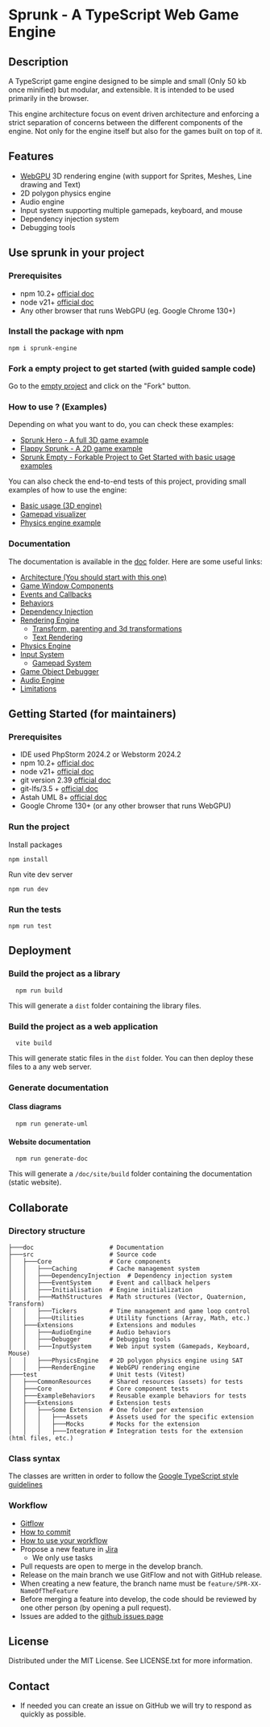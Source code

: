 # Sprunk - A TypeScript Web Game Engine

## Description
A TypeScript game engine designed to be simple and small (Only 50 kb once minified) but modular, and extensible. It is intended to be used primarily in the browser. 

This engine architecture focus on event driven architecture and enforcing a strict separation of concerns between the different components of the engine. Not only for the engine itself but also for the games built on top of it.

## Features
* [WebGPU](https://gpuweb.github.io/gpuweb/) 3D rendering engine (with support for Sprites, Meshes, Line drawing and Text)
* 2D polygon physics engine
* Audio engine
* Input system supporting multiple gamepads, keyboard, and mouse
* Dependency injection system
* Debugging tools

## Use sprunk in your project
### Prerequisites
* npm 10.2+ [official doc](https://docs.npmjs.com/try-the-latest-stable-version-of-npm)
* node v21+ [official doc](https://nodejs.org/en/download)
* Any other browser that runs WebGPU (eg. Google Chrome 130+)

### Install the package with npm
```shell
npm i sprunk-engine
```

### Fork a empty project to get started (with guided sample code)
Go to the [empty project](https://github.com/sprunk-engine/empty) and click on the "Fork" button.

### How to use ? (Examples)
Depending on what you want to do, you can check these examples:
* [Sprunk Hero - A full 3D game example](https://github.com/sprunk-engine/sprunk-hero/)
* [Flappy Sprunk - A 2D game example](https://github.com/sprunk-engine/flappy-sprunk)
* [Sprunk Empty - Forkable Project to Get Started with basic usage examples](https://github.com/sprunk-engine/empty)

You can also check the end-to-end tests of this project, providing small examples of how to use the engine:
* [Basic usage (3D engine)](src/main.ts)
* [Gamepad visualizer](test/Extensions/InputSystem/Gamepad/main.ts)
* [Physics engine example](test/Extensions/PhysicsEngine/Integration/PhysicsSandbox/main.ts)

### Documentation
The documentation is available in the [doc](doc) folder.
Here are some useful links:
* [Architecture (You should start with this one)](doc/architechture.md)
* [Game Window Components](doc/game-window-components.md)
* [Events and Callbacks](doc/events.md)
* [Behaviors](doc/behaviors.md)
* [Dependency Injection](doc/dependency-injection.md)
* [Rendering Engine](doc/extensions/render-engine/render-engine.md)
  * [Transform, parenting and 3d transformations](doc/extensions/render-engine/3d-transformations-usage.md)
  * [Text Rendering](doc/extensions/render-engine/text-render-behavior.md)
* [Physics Engine](doc/extensions/physics-engine/physics-engine.md)
* [Input System](doc/extensions/input-system/input-system.md)
  * [Gamepad System](doc/extensions/input-system/gamepad-system.md)
* [Game Object Debugger](doc/extensions/debugger/game-object-debugger.md)
* [Audio Engine](doc/extensions/audio-engine/audio-engine.md)
* [Limitations](doc/limitations.md)

## Getting Started (for maintainers)

### Prerequisites
* IDE used PhpStorm 2024.2 or Webstorm 2024.2
* npm 10.2+ [official doc](https://docs.npmjs.com/try-the-latest-stable-version-of-npm)
* node v21+ [official doc](https://nodejs.org/en/download)
* git version 2.39 [official doc](https://git-scm.com/)
* git-lfs/3.5 + [official doc](https://git-lfs.github.com/)
* Astah UML 8+ [official doc](https://astah.net/products/astah-uml/)
* Google Chrome 130+ (or any other browser that runs WebGPU)

### Run the project
Install packages
```shell
npm install
```
Run vite dev server
```shell
npm run dev 
```

### Run the tests
```shell
npm run test
```

## Deployment
### Build the project as a library
```shell
  npm run build
```
This will generate a `dist` folder containing the library files.

### Build the project as a web application
```shell
  vite build
```
This will generate static files in the `dist` folder. 
You can then deploy these files to a any web server.

### Generate documentation
#### Class diagrams
```shell
  npm run generate-uml
```
#### Website documentation
```shell
  npm run generate-doc
```
This will generate a `/doc/site/build` folder containing the documentation (static website).

## Collaborate
### Directory structure
```shell
├───doc                     # Documentation
├───src                     # Source code
│   ├───Core                # Core components
│   │   ├───Caching         # Cache management system
│   │   ├───DependencyInjection  # Dependency injection system
│   │   ├───EventSystem     # Event and callback helpers
│   │   ├───Initialisation  # Engine initialization
│   │   ├───MathStructures  # Math structures (Vector, Quaternion, Transform)
│   │   ├───Tickers         # Time management and game loop control
│   │   ├───Utilities       # Utility functions (Array, Math, etc.)
│   ├───Extensions          # Extensions and modules
│   │   ├───AudioEngine     # Audio behaviors
│   │   ├───Debugger        # Debugging tools
│   │   ├───InputSystem     # Web input system (Gamepads, Keyboard, Mouse)
│   │   ├───PhysicsEngine   # 2D polygon physics engine using SAT
│   │   ├───RenderEngine    # WebGPU rendering engine
├───test                    # Unit tests (Vitest)
│   ├───CommonResources     # Shared resources (assets) for tests
│   ├───Core                # Core component tests
│   ├───ExampleBehaviors    # Reusable example behaviors for tests
│   ├───Extensions          # Extension tests
│   │   ├───Some Extension  # One folder per extension
│   │   │   ├───Assets      # Assets used for the specific extension
│   │   │   ├───Mocks       # Mocks for the extension
│   │   │   ├───Integration # Integration tests for the extension (html files, etc.)

```
### Class syntax
The classes are written in order to follow the [Google TypeScript style guidelines](https://google.github.io/styleguide/tsguide.html#classes)

### Workflow
* [Gitflow](https://www.atlassian.com/fr/git/tutorials/comparing-workflows/gitflow-workflow#:~:text=Gitflow%20est%20l'un%20des,les%20hotfix%20vers%20la%20production.)
* [How to commit](https://www.conventionalcommits.org/en/v1.0.0/)
* [How to use your workflow](https://nvie.com/posts/a-successful-git-branching-model/)
* Propose a new feature in [Jira](https://ejcpnvprojects.atlassian.net/jira/software/projects/SPR/boards/5/backlog)
    * We only use tasks
* Pull requests are open to merge in the develop branch.
* Release on the main branch we use GitFlow and not with GitHub release.
* When creating a new feature, the branch name must be `feature/SPR-XX-NameOfTheFeature`
* Before merging a feature into develop, the code should be reviewed by one other person (by opening a pull request).
* Issues are added to the [github issues page](https://github.com/CPNV-ES/game-engine/issues)

## License
Distributed under the MIT License. See LICENSE.txt for more information.

## Contact

* If needed you can create an issue on GitHub we will try to respond as quickly as possible.
